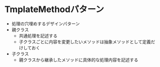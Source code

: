 # TmplateMethodパターン
- 処理の穴埋めするデザインパターン
- 親クラス
  - 共通処理を記述する
  - 子クラスごとに内容を変更したいメソッドは抽象メソッドとして定義だけしておく
- 子クラス
  - 親クラスから継承したメソッドに具体的な処理内容を記述する